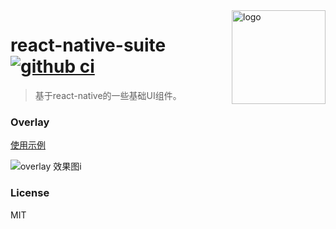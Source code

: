 <img src="https://user-images.githubusercontent.com/6293752/86525221-fa3f5000-beb6-11ea-9a99-697b99af0060.png" alt="logo" height="150" align="right" />

# react-native-suite [![github ci](https://github.com/lake2/react-native-suite/workflows/Build%20android%20CI/badge.svg)](https://github.com/lake2/react-native-suite/actions)

> 基于react-native的一些基础UI组件。

### Overlay

[使用示例](src/screens/Home/Home.tsx)

![overlay 效果图i](https://user-images.githubusercontent.com/6293752/86525389-24920d00-beb9-11ea-8b3d-91e38cda8f06.gif)

### License

MIT

